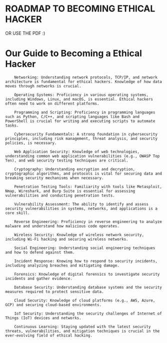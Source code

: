# ROADMAP TO BECOMING ETHICAL HACKER


OR USE THE PDF :)




# Our Guide to Becoming a Ethical Hacker


        Networking: Understanding network protocols, TCP/IP, and network architecture is fundamental for ethical hackers. Knowledge of how data moves through networks is crucial.

        Operating Systems: Proficiency in various operating systems, including Windows, Linux, and macOS, is essential. Ethical hackers often need to work on different platforms.

        Programming and Scripting: Proficiency in programming languages such as Python, C/C++, and scripting languages like Bash and PowerShell is crucial for writing and executing scripts to automate tasks.

        Cybersecurity Fundamentals: A strong foundation in cybersecurity principles, including risk management, threat analysis, and security policies, is necessary.

        Web Application Security: Knowledge of web technologies, understanding common web application vulnerabilities (e.g., OWASP Top Ten), and web security testing techniques are critical.

        Cryptography: Understanding encryption and decryption, cryptographic algorithms, and protocols is vital for securing data and breaking security mechanisms when necessary.

        Penetration Testing Tools: Familiarity with tools like Metasploit, Nmap, Wireshark, and Burp Suite is essential for assessing vulnerabilities and conducting penetration tests.

        Vulnerability Assessment: The ability to identify and assess security vulnerabilities in systems, networks, and applications is a core skill.

        Reverse Engineering: Proficiency in reverse engineering to analyze malware and understand how malicious code operates.

        Wireless Security: Knowledge of wireless network security, including Wi-Fi hacking and securing wireless networks.

        Social Engineering: Understanding social engineering techniques and how to defend against them.

        Incident Response: Knowing how to respond to security incidents, including analyzing breaches and mitigating damage.

        Forensics: Knowledge of digital forensics to investigate security incidents and gather evidence.

        Database Security: Understanding database systems and the security measures required to protect sensitive data.

        Cloud Security: Knowledge of cloud platforms (e.g., AWS, Azure, GCP) and securing cloud-based environments.

        IoT Security: Understanding the security challenges of Internet of Things (IoT) devices and networks.

        Continuous Learning: Staying updated with the latest security threats, vulnerabilities, and mitigation techniques is crucial in the ever-evolving field of ethical hacking.



